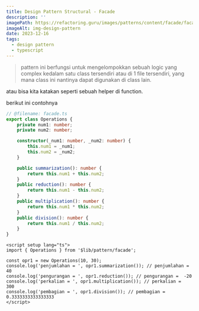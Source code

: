 ```yaml
---
title: Design Pattern Structural - Facade
description: ''
imagePath: https://refactoring.guru/images/patterns/content/facade/facade-2x.png
imageAlt: img-design-pattern
date: 2023-12-16
tags:
  - design pattern
  - typescript
---
```


<blockquote>
pattern ini berfungsi untuk mengelompokkan sebuah logic yang complex kedalam satu class tersendiri atau di 1 file tersendiri, yang mana class ini nantinya dapat digunakan di class lain.
</blockquote>

atau bisa kita katakan seperti sebuah helper di function.

berikut ini contohnya

```ts
// @filename: facade.ts
export class Operations {
	private num1: number;
	private num2: number;

	constructor(_num1: number, _num2: number) {
		this.num1 = _num1;
		this.num2 = _num2;
	}

	public summarization(): number {
		return this.num1 + this.num2;
	}
	public reduction(): number {
		return this.num1 - this.num2;
	}
	public multiplication(): number {
		return this.num1 * this.num2;
	}
	public division(): number {
		return this.num1 / this.num2;
	}
}
```

```vue title="index.vue"
<script setup lang="ts">
import { Operations } from '$lib/pattern/facade';

const opr1 = new Operations(10, 30);
console.log('penjumlahan = ', opr1.summarization()); // penjumlahan =  40
console.log('pengurangan = ', opr1.reduction()); // pengurangan =  -20
console.log('perkalian = ', opr1.multiplication()); // perkalian =  300
console.log('pembagian = ', opr1.division()); // pembagian =  0.3333333333333333
</script>
```
